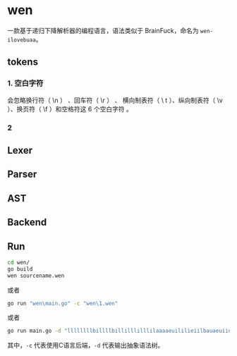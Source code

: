 # wen

一款基于递归下降解析器的编程语言，语法类似于 BrainFuck，命名为 `wen-ilovebuaa`。

## tokens

### 1. 空白字符

会忽略换行符（ \n ） 、回车符（ \r ） 、 横向制表符（ \ t ）、纵向制表符（ \v ）、换页符（ \f ）和空格符这 6 个空白字符 。

### 2

## Lexer

## Parser

## AST

## Backend

## Run

```bash
cd wen/
go build
wen sourcename.wen
```

或者

```bash
go run "wen\main.go" -c "wen\1.wen"
```

或者

```bash
go run main.go -d "llllllllbillllbillilllilllilaaaaeuililieiilbauaeuiioieeeollllllloollloiioaeoaollloeeeeeeoeeeeeeeeoiiloillo"
```

其中，`-c` 代表使用C语言后端，`-d` 代表输出抽象语法树。
